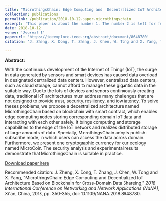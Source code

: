 ```yaml
---
title: "MicrothingsChain: Edge Computing and  Decentralized IoT Architecture Based on Blockchain for Cross-domain Data  Sharing"
collection: publications
permalink: /publication/2018-10-12-paper-microthingschain
excerpt: 'This paper is about the number 1. The number 2 is left for future work.'
date: 2018-10-12
venue: 'Journal 1'
paperurl: 'https://ieeexplore.ieee.org/abstract/document/8648780'
citation: 'J. Zheng, X. Dong, T. Zhang, J. Chen, W. Tong and X. Yang, "MicrothingsChain: Edge Computing and Decentralized IoT Architecture Based on Blockchain for Cross-Domain Data Shareing," 2018 International Conference on Networking and Network Applications (NaNA), Xi'an, China, 2018, pp. 350-355, doi: 10.1109/NANA.2018.8648780.'

---
```


**Abstract:**

With the continuous development of the Internet of Things (IoT), the surge in data generated by sensors and smart devices has caused data overload in designated centralized data centers. However, centralized data centers, such as cloud storage, cannot afford to manage these gigantic data in the suitable way. Due to the lots of devices and senors continuously creating data, traditional IoT architectures must address many challenges that are not designed to provide trust, security, resiliency, and low latency. To solve theses problems, we propose a decentralized architecture named MicrothingsChain based on blockchain with smart contract, which enables edge computing nodes storing corresponding domain IoT data and interacting with each other safely. It brings computing and storage capabilities to the edge of the IoT network and realizes distributed storage of large amounts of data. Specially, MicrothingsChain adopts publish-subscribe mode, in which users can access the data across domain. Furthermore, we present one cryptographic currency for our ecology named MicroCoin. The security analysis and experimental results demonstrate that MicrothingsChain is suitable in practice.

[Download paper here](https://ieeexplore.ieee.org/abstract/document/8648780)

Recommended citation: J. Zheng, X. Dong, T. Zhang, J. Chen, W. Tong and X. Yang, "MicrothingsChain: Edge Computing and Decentralized IoT Architecture Based on Blockchain for Cross-Domain Data Shareing," *2018 International Conference on Networking and Network Applications (NaNA)*, Xi'an, China, 2018, pp. 350-355, doi: 10.1109/NANA.2018.8648780.


